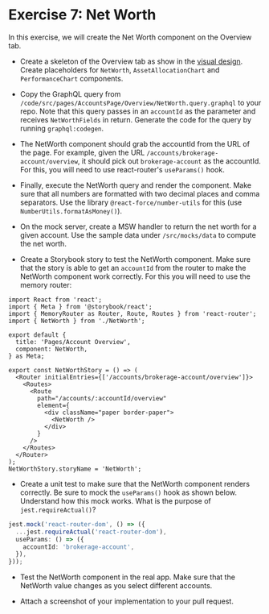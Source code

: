 # Exercise 7: Net Worth

In this exercise, we will create the Net Worth component on the Overview tab.

- Create a skeleton of the Overview tab as show in the
  [visual design](https://www.figma.com/file/UdOTt1Z2fTnm0Cbi0FA1We/Bullsfirst).
  Create placeholders for `NetWorth`, `AssetAllocationChart` and
  `PerformanceChart` components.

- Copy the GraphQL query from
  `/code/src/pages/AccountsPage/Overview/NetWorth.query.graphql` to your repo.
  Note that this query passes in an `accountId` as the parameter and receives
  `NetWorthFields` in return. Generate the code for the query by running
  `graphql:codegen`.

- The NetWorth component should grab the accountId from the URL of the page. For
  example, given the URL `/accounts/brokerage-account/overview`, it should pick
  out `brokerage-account` as the accountId. For this, you will need to use
  react-router's `useParams()` hook.

- Finally, execute the NetWorth query and render the component. Make sure that
  all numbers are formatted with two decimal places and comma separators. Use
  the library `@react-force/number-utils` for this (use
  `NumberUtils.formatAsMoney()`).

- On the mock server, create a MSW handler to return the net worth for a given
  account. Use the sample data under `/src/mocks/data` to compute the net worth.

- Create a Storybook story to test the NetWorth component. Make sure that the
  story is able to get an `accountId` from the router to make the NetWorth
  component work correctly. For this you will need to use the memory router:

```tsx
import React from 'react';
import { Meta } from '@storybook/react';
import { MemoryRouter as Router, Route, Routes } from 'react-router';
import { NetWorth } from './NetWorth';

export default {
  title: 'Pages/Account Overview',
  component: NetWorth,
} as Meta;

export const NetWorthStory = () => (
  <Router initialEntries={['/accounts/brokerage-account/overview']}>
    <Routes>
      <Route
        path="/accounts/:accountId/overview"
        element={
          <div className="paper border-paper">
            <NetWorth />
          </div>
        }
      />
    </Routes>
  </Router>
);
NetWorthStory.storyName = 'NetWorth';
```

- Create a unit test to make sure that the NetWorth component renders correctly.
  Be sure to mock the `useParams()` hook as shown below. Understand how this
  mock works. What is the purpose of `jest.requireActual()`?

```ts
jest.mock('react-router-dom', () => ({
  ...jest.requireActual('react-router-dom'),
  useParams: () => ({
    accountId: 'brokerage-account',
  }),
}));
```

- Test the NetWorth component in the real app. Make sure that the NetWorth value
  changes as you select different accounts.

- Attach a screenshot of your implementation to your pull request.
